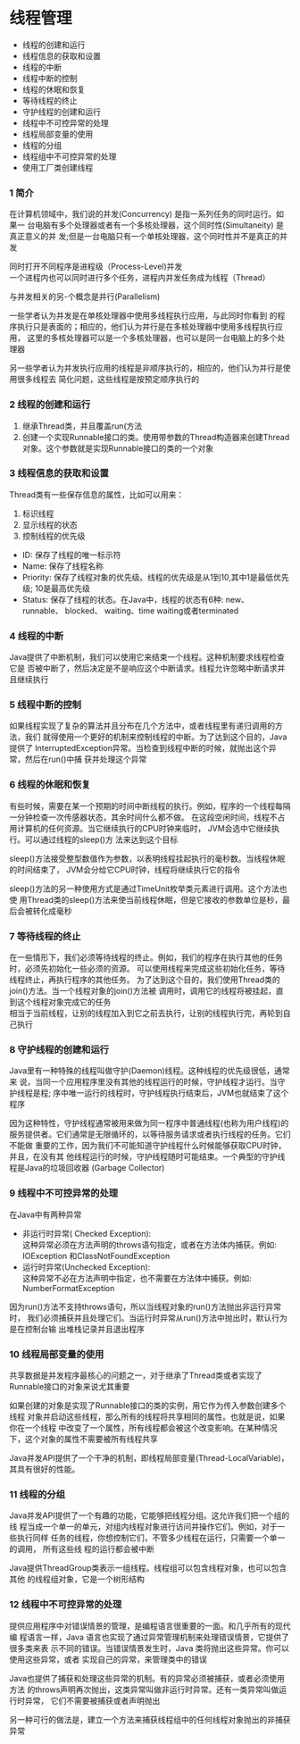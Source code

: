 线程管理
========

- 线程的创建和运行  
- 线程信息的获取和设置  
- 线程的中断  
- 线程中断的控制  
- 线程的休眠和恢复  
- 等待线程的终止  
- 守护线程的创建和运行  
- 线程中不可控异常的处理  
- 线程局部变量的使用  
- 线程的分组  
- 线程组中不可控异常的处理  
- 使用工厂类创建线程  

### 1 简介
在计算机领域中，我们说的并发(Concurrency) 是指一系列任务的同时运行。如果一
台电脑有多个处理器或者有一个多核处理器，这个同时性(Simultaneity) 是真正意义的并
发;但是一台电脑只有一个单核处理器，这个同时性并不是真正的并发  

同时打开不同程序是进程级（Process-Level)并发  
一个进程内也可以同时进行多个任务，进程内并发任务成为线程（Thread）

与并发相关的另-个概念是并行(Parallelism)  

一些学者认为并发是在单核处理器中使用多线程执行应用，与此同时你看到
的程序执行只是表面的；相应的，他们认为并行是在多核处理器中使用多线程执行应用，
这里的多核处理器可以是一个多核处理器，也可以是同一台电脑上的多个处理器  

另一些学者认为并发执行应用的线程是非顺序执行的，相应的，他们认为并行是使用很多线程去
简化问题，这些线程是按预定顺序执行的  


### 2 线程的创建和运行
1. 继承Thread类，并且覆盖run(方法  
2. 创建一个实现Runnable接口的类。使用带参数的Thread构造器来创建Thread对象。这个参数就是实现Runnable接口的类的一个对象

### 3 线程信息的获取和设置
Thread类有一些保存信息的属性，比如可以用来：   
1. 标识线程  
2. 显示线程的状态  
3. 控制线程的优先级   
  
- ID: 保存了线程的唯一标示符  
- Name: 保存了线程名称  
- Priority: 保存了线程对象的优先级。线程的优先级是从1到10,其中1是最低优先级;
10是最高优先级  
- Status: 保存了线程的状态。在Java中，线程的状态有6种: new、 runnable、 blocked、
waiting、time waiting或者terminated  

### 4 线程的中断
Java提供了中断机制，我们可以使用它来结束一个线程。这种机制要求线程检查它是
否被中断了，然后决定是不是响应这个中断请求。线程允许忽略中断请求并且继续执行

### 5 线程中断的控制
如果线程实现了复杂的算法并且分布在几个方法中，或者线程里有递归调用的方法，我们
就得使用一个更好的机制来控制线程的中断。为了达到这个目的，Java 提供了
InterruptedException异常。当检查到线程中断的时候，就抛出这个异常，然后在run()中捕
获并处理这个异常

### 6 线程的休眠和恢复
有些时候，需要在某一个预期的时间中断线程的执行。例如，程序的一个线程每隔一分钟检查一次传感器状态，其余时间什么都不做。
在这段空闲时间，线程不占用计算机的任何资源。当它继续执行的CPU时钟来临时，
JVM会选中它继续执行。可以通过线程的sleep()方 法来达到这个目标  

sleep()方法接受整型数值作为参数，以表明线程挂起执行的毫秒数。当线程休眠的时间结束了，
JVM会分给它CPU时钟，线程将继续执行它的指令  

sleep()方法的另一种使用方式是通过TimeUnit枚举类元素进行调用。这个方法也使
用Thread类的sleep()方法来使当前线程休眠，但是它接收的参数单位是秒，最后会被转化成毫秒

### 7 等待线程的终止
在一些情形下，我们必须等待线程的终止。例如，我们的程序在执行其他的任务时，必须先初始化一些必须的资源。
可以使用线程来完成这些初始化任务，等待线程终止，再执行程序的其他任务。
为了达到这个目的，我们使用Thread类的join()方法。当一个线程对象的join()方法被
调用时，调用它的线程将被挂起，直到这个线程对象完成它的任务  
相当于当前线程，让别的线程加入到它之前去执行，让别的线程执行完，再轮到自己执行

### 8 守护线程的创建和运行
Java里有一种特殊的线程叫做守护(Daemon)线程。这种线程的优先级很低，通常来
说，当同一个应用程序里没有其他的线程运行的时候，守护线程才运行。当守护线程是程;
序中唯一运行的线程时，守护线程执行结束后，JVM也就结束了这个程序  

因为这种特性，守护线程通常被用来做为同一程序中普通线程(也称为用户线程)的
服务提供者。它们通常是无限循环的，以等待服务请求或者执行线程的任务。它们不能做
重要的工作，因为我们不可能知道守护线程什么时候能够获取CPU时钟，并且，在没有其
他线程运行的时候，守护线程随时可能结束。一个典型的守护线程是Java的垃圾回收器
(Garbage Collector)

### 9 线程中不可控异常的处理
在Java中有两种异常  
- 非运行时异常( Checked Exception):  
    这种异常必须在方法声明的throws语句指定，或者在方法体内捕获。例如: IOException 和ClassNotFoundException  
- 运行时异常(Unchecked Exception):  
    这种异常不必在方法声明中指定，也不需要在方法体中捕获。例如: NumberFormatException  

因为run()方法不支持throws语句，所以当线程对象的run()方法抛出非运行异常时，
我们必须捕获并且处理它们。当运行时异常从run()方法中抛出时，默认行为是在控制台输
出堆栈记录并且退出程序

### 10 线程局部变量的使用
共享数据是并发程序最核心的问题之一，对于继承了Thread类或者实现了Runnable接口的对象来说尤其重要

如果创建的对象是实现了Runnable接口的类的实例，用它作为传入参数创建多个线程
对象并启动这些线程，那么所有的线程将共享相同的属性。也就是说，如果你在一个线程
中改变了一个属性，所有线程都会被这个改变影响。在某种情况下，这个对象的属性不需要被所有线程共享

Java并发API提供了一个干净的机制，即线程局部变量(Thread-LocalVariable)，其具有很好的性能。

### 11 线程的分组
Java并发API提供了一个有趣的功能，它能够把线程分组。这允许我们把一个组的线
程当成一个单一的单元，对组内线程对象进行访问并操作它们。例如，对于一些执行同样
任务的线程，你想控制它们，不管多少线程在运行，只需要一个单一的调用， 所有这些线
程的运行都会被中断

Java提供ThreadGroup类表示一组线程。线程组可以包含线程对象，也可以包含其他
的线程组对象，它是一个树形结构

### 12 线程中不可控异常的处理
提供应用程序中对错误情景的管理，是编程语言很重要的一面。和几乎所有的现代编
程语言一样，Java 语言也实现了通过异常管理机制来处理错误情景，它提供了很多类来表
示不同的错误。当错误情景发生时，Java 类将抛出这些异常。你可以使用这些异常，或者
实现自己的异常，来管理类中的错误

Java也提供了捕获和处理这些异常的机制。有的异常必须被捕获，或者必须使用方法
的throws声明再次抛出，这类异常叫做非运行时异常。还有一类异常叫做运行时异常，
它们不需要被捕获或者声明抛出

另一种可行的做法是，建立一个方法来捕获线程组中的任何线程对象抛出的非捕获异常


